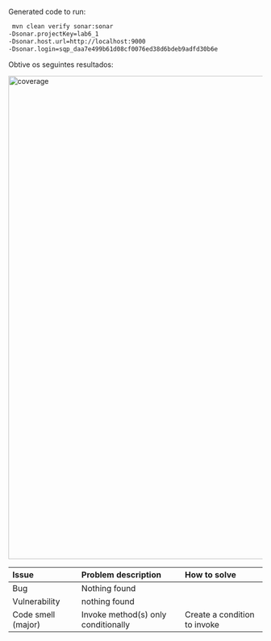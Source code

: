 Generated code to run:

```bash
 mvn clean verify sonar:sonar 
-Dsonar.projectKey=lab6_1 
-Dsonar.host.url=http://localhost:9000 
-Dsonar.login=sqp_daa7e499b61d08cf0076ed38d6bdeb9adfd30b6e
```

Obtive os seguintes resultados:

<img width="959" alt="coverage" src="https://user-images.githubusercontent.com/98337993/227488632-111d1a13-4951-481c-9cb0-42c16dba6147.png">

| Issue                 | Problem description                   | How to solve                  |
| :-------------------- |:------------------------------------- | :---------------------------- |
| Bug                   | Nothing found                         |                               |
| Vulnerability         | nothing found                         |                               |
| Code smell (major)    | Invoke method(s) only conditionally   | Create a condition to invoke  |